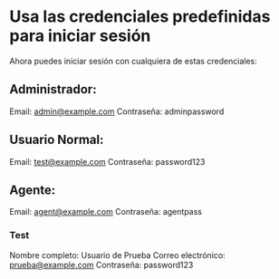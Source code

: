 # Usa las credenciales predefinidas para iniciar sesión
Ahora puedes iniciar sesión con cualquiera de estas credenciales:

## Administrador:
Email: admin@example.com
Contraseña: adminpassword


## Usuario Normal:
Email: test@example.com
Contraseña: password123


## Agente:
Email: agent@example.com
Contraseña: agentpass

### Test
Nombre completo: Usuario de Prueba
Correo electrónico: prueba@example.com
Contraseña: password123